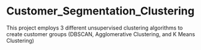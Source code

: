 # Customer_Segmentation_Clustering
This project employs 3 different unsupervised clustering algorithms to create customer groups (DBSCAN, Agglomerative Clustering, and K Means Clustering)

